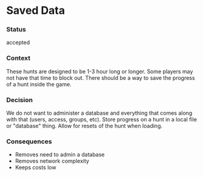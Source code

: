 # Saved Data

### Status

accepted


### Context

These hunts are designed to be 1-3 hour long or longer. Some players may not 
have that time to block out. There should be a way to save the progress of a
hunt inside the game.


### Decision

We do not want to administer a database and everything that comes along with
that (users, access, groups, etc). Store progress on a hunt in a local file
or "database" thing. Allow for resets of the hunt when loading. 


### Consequences

- Removes need to admin a database
- Removes network complexity
- Keeps costs low
